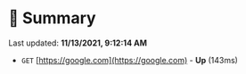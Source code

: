 # 📖 Summary
Last updated: **11/13/2021, 9:12:14 AM**

- `GET` [https://google.com](https://google.com) - **Up** (143ms)
